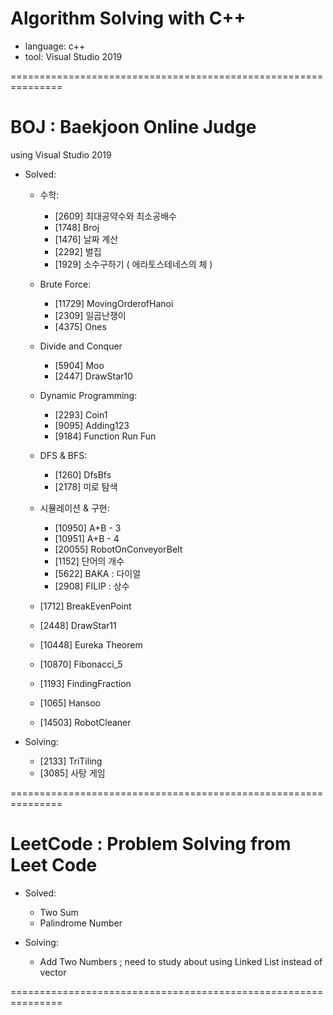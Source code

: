 # Algorithm Solving with C++

- language: c++
- tool: Visual Studio 2019

===============================================================

# BOJ : Baekjoon Online Judge

using Visual Studio 2019

- Solved:

  - 수학:

    - [2609] 최대공약수와 최소공배수
    - [1748] Broj
    - [1476] 날짜 계산
    - [2292] 벌집
    - [1929] 소수구하기 ( 에라토스테네스의 체 )

  - Brute Force:

    - [11729] MovingOrderofHanoi
    - [2309] 일곱난쟁이
    - [4375] Ones

  - Divide and Conquer

    - [5904] Moo
    - [2447] DrawStar10

  - Dynamic Programming:

    - [2293] Coin1
    - [9095] Adding123
    - [9184] Function Run Fun

  - DFS & BFS:

    - [1260] DfsBfs
    - [2178] 미로 탐색

  - 시뮬레이션 & 구현:

    - [10950] A+B - 3
    - [10951] A+B - 4
    - [20055] RobotOnConveyorBelt
    - [1152] 단어의 개수
    - [5622] BAKA : 다이얼
    - [2908] FILIP : 상수

  - [1712] BreakEvenPoint

  - [2448] DrawStar11
  - [10448] Eureka Theorem
  - [10870] Fibonacci_5
  - [1193] FindingFraction
  - [1065] Hansoo

  - [14503] RobotCleaner

- Solving:
  - [2133] TriTiling
  - [3085] 사탕 게임

===============================================================

# LeetCode : Problem Solving from Leet Code

- Solved:

  - Two Sum
  - Palindrome Number

- Solving:
  - Add Two Numbers ; need to study about using Linked List instead of vector

===============================================================
